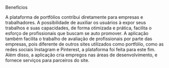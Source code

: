 Benefícios

A plataforma de portfólios contribui diretamente para empresas e trabalhadores. A possibilidade de auxiliar os usuários à expor seus trabalhos e suas capacidades, de forma otimizada e prática, facilita o esforço de profissionais que buscam se auto promover. 
A aplicação também facilita o trabalho de avaliação de profissionais por parte das empresas, pois diferente de outros sites utilizados como portfólio, como as redes sociais Instagram e Pinterest, a plataforma foi feita para este fim. 
Além disso, a aplicação cria empregos nas áreas de desenvolvimento, e fornece serviços para parceiros do site.
